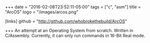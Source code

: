 +++
date = "2016-02-08T23:52:11-05:00"
tags = ["c", "asm"]
title = "ArcOS"
logo = "/images/arcos.png"

[links]
    github = "http://github.com/whobrokethebuild/ArcOS"

+++
An attempt at an Operating System from scratch. Written in C/Assembly. Currently, it can only run commands in 16-Bit Real mode.
